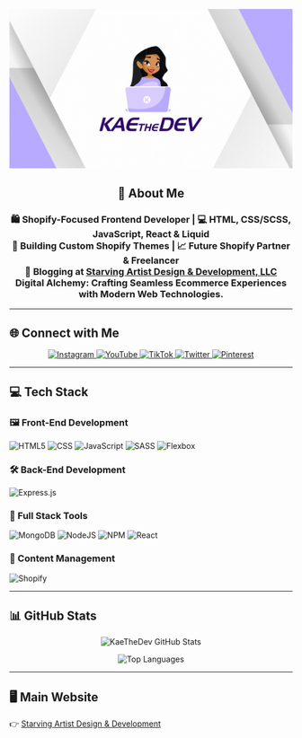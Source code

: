 ![KaeTheDevBanner](https://github.com/KaeTheDev/KaeTheDev/raw/main/KaeTheDevYTCover.png)

<div align="center">
  <h2>👋 About Me</h2>
  <h3>
    🛍️ Shopify-Focused Frontend Developer | 💻 HTML, CSS/SCSS, JavaScript, React & Liquid <br>
    🚀 Building Custom Shopify Themes | 📈 Future Shopify Partner & Freelancer <br>
    📝 Blogging at <a href="https://starvingartistddllc.com">Starving Artist Design & Development, LLC</a> <br>
    Digital Alchemy: Crafting Seamless Ecommerce Experiences with Modern Web Technologies.
  </h3>
</div>

---

## 🌐 Connect with Me

<p align="center">
  <a href="https://instagram.com/kaethedev">
    <img src="https://img.shields.io/badge/Instagram-%23E4405F.svg?logo=Instagram&logoColor=white" alt="Instagram">
  </a>
  <a href="https://youtube.com/@kaethedev">
    <img src="https://img.shields.io/badge/YouTube-%23FF0000.svg?logo=YouTube&logoColor=white" alt="YouTube">
  </a>
  <a href="https://tiktok.com/@kaethedev">
    <img src="https://img.shields.io/badge/TikTok-%23000000.svg?logo=TikTok&logoColor=white" alt="TikTok">
  </a>
  <a href="https://twitter.com/kaethedev">
    <img src="https://img.shields.io/badge/Twitter-%231DA1F2.svg?logo=Twitter&logoColor=white" alt="Twitter">
  </a>
  <a href="https://pinterest.com/kaethedev">
    <img src="https://img.shields.io/badge/Pinterest-%23E60023.svg?logo=Pinterest&logoColor=white" alt="Pinterest">
  </a>
</p>

---

## 💻 Tech Stack

### 🖼️ Front-End Development
![HTML5](https://img.shields.io/badge/html5-%23E34F26.svg?style=for-the-badge&logo=html5&logoColor=white)
![CSS](https://img.shields.io/badge/CSS-%231572B6.svg?style=for-the-badge&logo=css3&logoColor=white)
![JavaScript](https://img.shields.io/badge/javascript-%23323330.svg?style=for-the-badge&logo=javascript&logoColor=%23F7DF1E)
![SASS](https://img.shields.io/badge/SASS-hotpink.svg?style=for-the-badge&logo=SASS&logoColor=white)
![Flexbox](https://img.shields.io/badge/Flexbox-%23FF6A00.svg?style=for-the-badge&logo=css3&logoColor=white)

### 🛠️ Back-End Development
![Express.js](https://img.shields.io/badge/Express.js-%23404d59.svg?style=for-the-badge&logo=express&logoColor=white)

### 🧩 Full Stack Tools
![MongoDB](https://img.shields.io/badge/MongoDB-%234ea94b.svg?style=for-the-badge&logo=mongodb&logoColor=white)
![NodeJS](https://img.shields.io/badge/node.js-6DA55F?style=for-the-badge&logo=node.js&logoColor=white)
![NPM](https://img.shields.io/badge/NPM-%23000000.svg?style=for-the-badge&logo=npm&logoColor=white)
![React](https://img.shields.io/badge/react-%2320232a.svg?style=for-the-badge&logo=react&logoColor=%2361DAFB)

### 🛒 Content Management
![Shopify](https://img.shields.io/badge/Shopify-%237AB55C.svg?style=for-the-badge&logo=shopify&logoColor=white)

---

## 📊 GitHub Stats

<p align="center">
  <img src="https://github-readme-stats.vercel.app/api?username=KaeTheDev&show_icons=true&theme=radical" alt="KaeTheDev GitHub Stats" />
</p>

<p align="center">
  <img src="https://github-readme-stats.vercel.app/api/top-langs/?username=KaeTheDev&layout=compact&theme=radical" alt="Top Languages" />
</p>

---

## 🖥️ Main Website  
👉 [Starving Artist Design & Development](https://www.starvingartistddllc.com)

